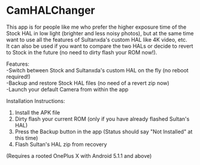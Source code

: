# CamHALChanger
This app is for people like me who prefer the higher exposure time of the Stock HAL in low light (brighter and less noisy photos), but at the same time want to use all the features of Sultanxda's custom HAL like 4K video, etc.  
It can also be used if you want to compare the two HALs or decide to revert to Stock in the future (no need to dirty flash your ROM now!).  

Features:  
-Switch between Stock and Sultanxda's custom HAL on the fly (no reboot required!)   
-Backup and restore Stock HAL files (no need of a revert zip now)  
-Launch your default Camera from within the app  

Installation Instructions:  
1. Install the APK file    
2. Dirty flash your current ROM (only if you have already flashed Sultan's HAL)   
3. Press the Backup button in the app (Status should say "Not Installed" at this time)   
4. Flash Sultan's HAL zip from recovery

(Requires a rooted OnePlus X with Android 5.1.1 and above)

